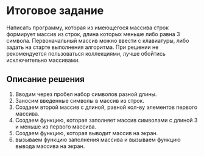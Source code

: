  # Итоговое задание
  Написать программу, которая из имеющегося массива строк формирует массив из строк, длина которых меньше либо равна 3 символа. Первоначальный массив можно ввести с клавиатуры, либо задать на старте выполнения алгоритма. При решении не рекомендуется пользоваться коллекциями, лучше обойтись исключительно массивами.

 ## Описание решения
 1. Вводим через пробел набор символов разной длины.
 2. Заносим введенные символы в массив из строк.
 3. Создаем второй массив с длиной, равной кол-ву элементов первого массива.
 4. Создаем функцию, которая заполняет массив символами с длиной 3 и меньше из первого массива.
 5. Создаем функцию, которая выводит массив на экран.
 6. вызываем функцию заполнения массива и вызываем функцию вывода массива на экран.